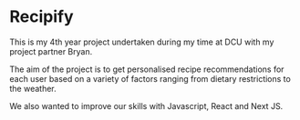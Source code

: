 # Recipify

This is my 4th year project undertaken during my time at DCU with my project partner Bryan.

The aim of the project is to get personalised recipe recommendations for each user based on a variety of factors ranging from dietary restrictions to the weather.

We also wanted to improve our skills with Javascript, React and Next JS.
